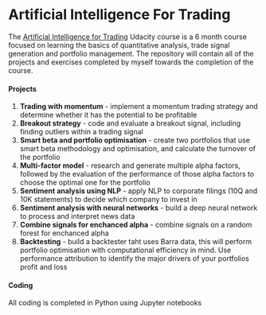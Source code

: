 # Artificial Intelligence For Trading

The [Artificial Intelligence for Trading](https://www.udacity.com/course/ai-for-trading--nd880) Udacity course is a 6 month course focused on learning the basics of quantitative analysis, trade signal generation and portfolio management. 
The repository will contain all of the projects and exercises completed by myself towards the completion of the course. 

#### Projects

1. **Trading with momentum** - implement a momentum trading strategy and determine whether it has the potential to be profitable 
2. **Breakout strategy** - code and evaluate a breakout signal, including finding outliers within a trading signal
3. **Smart beta and portfolio optimisation** - create two portfolios that use smart beta methodology and optimisation, and calculate the turnover of the portfolio
4. **Multi-factor model** - research and generate multiple alpha factors, followed by the evaluation of the performance of those alpha factors to choose the optimal one for the portfolio
5. **Sentiment analysis using NLP** - apply NLP to corporate filings (10Q and 10K statements) to decide which company to invest in
6. **Sentiment analysis with neural networks** - build a deep neural network to process and interpret news data
7. **Combine signals for enchanced alpha** - combine signals on a random forest for enchanced alpha 
8. **Backtesting** - build a backtester taht uses Barra data, this will perform portfolio optimisation with computational efficiency in mind. Use performance attribution to identify the major drivers of your portfolios profit and loss


#### Coding

All coding is completed in Python using Jupyter notebooks


